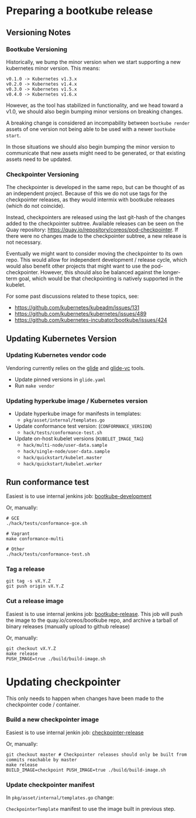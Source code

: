 # Preparing a bootkube release

## Versioning Notes

### Bootkube Versioning

Historically, we bump the minor version when we start supporting a new kubernetes minor version. This means:

```
v0.1.0 -> Kubernetes v1.3.x
v0.2.0 -> Kubernetes v1.4.x
v0.3.0 -> Kubernetes v1.5.x
v0.4.0 -> Kubernetes v1.6.x
```

However, as the tool has stabilized in functionality, and we head toward a v1.0, we should also begin bumping minor versions on breaking changes.

A breaking change is considered an incompability between `bootkube render` assets of one version not being able to be used with a newer `bootkube start`.

In those situations we should also begin bumping the minor version to communicate that new assets might need to be generated, or that existing assets need to be updated.

### Checkpointer Versioning

The checkpointer is developed in the same repo, but can be thought of as an independent project.
Because of this we do not use tags for the checkpointer releases, as they would intermix with bootkube releases (which do not coincide).

Instead, checkpointers are released using the last git-hash of the changes added to the checkpointer subtree.
Available releases can be seen on the Quay repository: https://quay.io/repository/coreos/pod-checkpointer.
If there were no changes made to the checkpointer subtree, a new release is not necessary.

Eventually we might want to consider moving the checkpointer to its own repo. This would allow for independent development / release cycle, which would also benefit other projects that might want to use the pod-checkpointer.
However, this should also be balanced against the longer-term goal, which would be that checkpointing is natively supported in the kubelet.

For some past discussions related to these topics, see:
- https://github.com/kubernetes/kubeadm/issues/131
- https://github.com/kubernetes/kubernetes/issues/489
- https://github.com/kubernetes-incubator/bootkube/issues/424

## Updating Kubernetes Version

### Updating Kubernetes vendor code

Vendoring currently relies on the [glide](https://github.com/Masterminds/glide) and [glide-vc](https://github.com/sgotti/glide-vc) tools.

- Update pinned versions in `glide.yaml`
- Run `make vendor`

### Updating hyperkube image / Kubernetes version

- Update hyperkube image for manifests in templates:
    - `pkg/asset/internal/templates.go`
- Update conformance test version: (`CONFORMANCE_VERSION`)
    -  `hack/tests/conformance-test.sh`
- Update on-host kubelet versions (`KUBELET_IMAGE_TAG`)
    - `hack/multi-node/user-data.sample`
    - `hack/single-node/user-data.sample`
    - `hack/quickstart/kubelet.master`
    - `hack/quickstart/kubelet.worker`

## Run conformance test

Easiest is to use internal jenkins job: [bootkube-development](https://jenkins-kube-lifecycle.prod.coreos.systems/view/bootkube/job/bootkube-dev/)

Or, manually:

```
# GCE
./hack/tests/conformance-gce.sh
```

```
# Vagrant
make conformance-multi
```

```
# Other
./hack/tests/conformance-test.sh
```

### Tag a release

```
git tag -s vX.Y.Z
git push origin vX.Y.Z
```

### Cut a release image

Easiest is to use internal jenkins job: [bootkube-release](https://jenkins-kube-lifecycle.prod.coreos.systems/view/bootkube/job/bootkube-release/).
This job will push the image to the quay.io/coreos/bootkube repo, and archive a tarball of binary releases (manually upload to github release)

Or, manually:

```
git checkout vX.Y.Z
make release
PUSH_IMAGE=true ./build/build-image.sh
```

# Updating checkpointer

This only needs to happen when changes have been made to the checkpointer code / container.

### Build a new checkpointer image

Easiest is to use internal jenkin job: [checkpointer-release](https://jenkins-kube-lifecycle.prod.coreos.systems/view/bootkube/job/checkpointer-release/)

Or, manually:

```
git checkout master # Checkpointer releases should only be built from commits reachable by master
make release
BUILD_IMAGE=checkpoint PUSH_IMAGE=true ./build/build-image.sh
```

### Update checkpointer manifest

In `pkg/asset/internal/templates.go` change:

`CheckpointerTemplate` manifest to use the image built in previous step.

